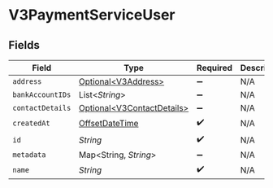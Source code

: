 # V3PaymentServiceUser


## Fields

| Field                                                                                     | Type                                                                                      | Required                                                                                  | Description                                                                               |
| ----------------------------------------------------------------------------------------- | ----------------------------------------------------------------------------------------- | ----------------------------------------------------------------------------------------- | ----------------------------------------------------------------------------------------- |
| `address`                                                                                 | [Optional\<V3Address>](../../models/shared/V3Address.md)                                  | :heavy_minus_sign:                                                                        | N/A                                                                                       |
| `bankAccountIDs`                                                                          | List\<*String*>                                                                           | :heavy_minus_sign:                                                                        | N/A                                                                                       |
| `contactDetails`                                                                          | [Optional\<V3ContactDetails>](../../models/shared/V3ContactDetails.md)                    | :heavy_minus_sign:                                                                        | N/A                                                                                       |
| `createdAt`                                                                               | [OffsetDateTime](https://docs.oracle.com/javase/8/docs/api/java/time/OffsetDateTime.html) | :heavy_check_mark:                                                                        | N/A                                                                                       |
| `id`                                                                                      | *String*                                                                                  | :heavy_check_mark:                                                                        | N/A                                                                                       |
| `metadata`                                                                                | Map\<String, *String*>                                                                    | :heavy_minus_sign:                                                                        | N/A                                                                                       |
| `name`                                                                                    | *String*                                                                                  | :heavy_check_mark:                                                                        | N/A                                                                                       |